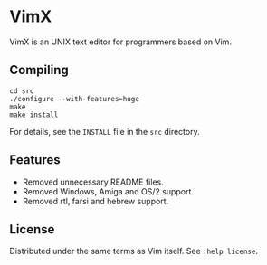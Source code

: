 # VimX 

VimX is an UNIX text editor for programmers based on Vim.

## Compiling

    cd src
    ./configure --with-features=huge
    make
    make install

For details, see the `INSTALL` file in the `src` directory.

## Features

* Removed unnecessary README files.
* Removed Windows, Amiga and OS/2 support.
* Removed rtl, farsi and hebrew support.

## License

Distributed under the same terms as Vim itself. See `:help license`.
